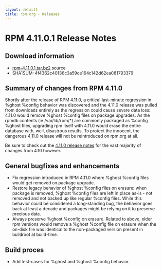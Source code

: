 ```yaml
---
layout: default
title: rpm.org - Releases
---
```


# RPM 4.11.0.1 Release Notes



## Download information
 * [rpm-4.11.0.1.tar.bz2](https://ftp.osuosl.org/pub/rpm/releases/rpm-4.11.x/rpm-4.11.0.1.tar.bz2) source
 * SHA1SUM: 4f4362c40136c3a59ce164c142d62ea081793379

## Summary of changes from RPM 4.11.0
 
Shortly after the release of RPM 4.11.0, a critical last-minute regression
in %ghost %config behavior was discovered and the 4.11.0 release was
pulled from downloads entirely as the regression could cause severe
data loss: 4.11.0 would remove %ghost %config files on package upgrades.
As the rpmdb contents (ie /var/lib/rpm/*) are commonly packaged
as %config %ghost files, upgrading rpm itself with 4.11.0 would
erase the entire database with, well, disastrous results. To protect
the innocent, the dangerous 4.11.0 release will not be reintroduced on
rpm.org at all.

Be sure to check out the [4.11.0 release notes](4.11.0.html)
for the vast majority of changes from 4.10 however.

## General bugfixes and enhancements
 * Fix regression introduced in RPM 4.11.0 where %ghost %config files would
   get removed on package upgrade.
 * Restore legacy behavior of %ghost %config files on erasure: when package
   is removed, %ghost %config files are left in place as-is - not removed
   and not backed up like regular %config files. While this behavior could
   be considered a long-standing bug, the behavior goes back at least a
   decade and packages might be relying on it to preserve precious data.
 * Always preserve %ghost %config on erasure. Related to above, older rpm
   versions would remove a %ghost %config file on erasure when the on-disk
   file was identical to the non-packaged version present in buildroot at
   build-time.
 
## Build proces
 * Add test-cases for %ghost and %ghost %config behavior.

